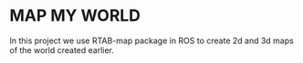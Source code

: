 # MAP MY WORLD

In this project we use RTAB-map package in ROS to create 2d and 3d maps of the world created earlier.
